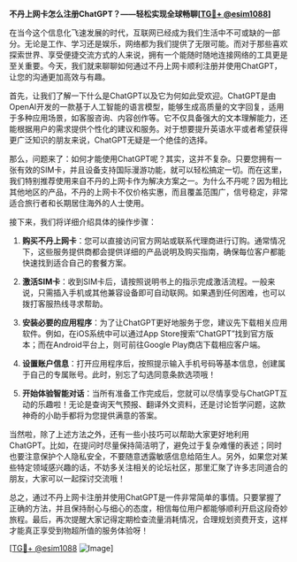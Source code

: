 **不丹上网卡怎么注册ChatGPT？——轻松实现全球畅聊[[TG💪+ @esim1088](https://t.me/s/esim1088)]**

在当今这个信息化飞速发展的时代，互联网已经成为我们生活中不可或缺的一部分。无论是工作、学习还是娱乐，网络都为我们提供了无限可能。而对于那些喜欢探索世界、享受便捷交流方式的人来说，拥有一个能随时随地连接网络的工具更是至关重要。今天，我们就来聊聊如何通过不丹上网卡顺利注册并使用ChatGPT，让您的沟通更加高效与有趣。

首先，让我们了解一下什么是ChatGPT以及它为何如此受欢迎。ChatGPT是由OpenAI开发的一款基于人工智能的语言模型，能够生成高质量的文字回复，适用于多种应用场景，如客服咨询、内容创作等。它不仅具备强大的文本理解能力，还能根据用户的需求提供个性化的建议和服务。对于想要提升英语水平或者希望获得更广泛知识的朋友来说，ChatGPT无疑是一个绝佳的选择。

那么，问题来了：如何才能使用ChatGPT呢？其实，这并不复杂。只要您拥有一张有效的SIM卡，并且设备支持国际漫游功能，就可以轻松搞定一切。而在这里，我们特别推荐使用来自不丹的上网卡作为解决方案之一。为什么不丹呢？因为相比其他地区的产品，不丹的上网卡不仅价格实惠，而且覆盖范围广，信号稳定，非常适合旅行者和长期居住海外的人士使用。

接下来，我们将详细介绍具体的操作步骤：

1. **购买不丹上网卡**：您可以直接访问官方网站或联系代理商进行订购。通常情况下，这些服务提供商都会提供详细的产品说明及购买指南，确保每位客户都能快速找到适合自己的套餐方案。

2. **激活SIM卡**：收到SIM卡后，请按照说明书上的指示完成激活流程。一般来说，只需插入手机或其他兼容设备即可自动联网。如果遇到任何困难，也可以拨打客服热线寻求帮助。

3. **安装必要的应用程序**：为了让ChatGPT更好地服务于您，建议先下载相关应用软件。例如，在iOS系统中可以通过App Store搜索“ChatGPT”找到官方版本；而在Android平台上，则可前往Google Play商店下载相应客户端。

4. **设置账户信息**：打开应用程序后，按照提示输入手机号码等基本信息，创建属于自己的专属账号。此时，别忘了勾选同意条款选项哦！

5. **开始体验智能对话**：当所有准备工作完成后，您就可以尽情享受与ChatGPT互动的乐趣啦！无论是查询天气预报、翻译外文资料，还是讨论哲学问题，这款神奇的小助手都将为您提供满意的答案。

当然啦，除了上述方法之外，还有一些小技巧可以帮助大家更好地利用ChatGPT。比如，在提问时尽量保持简洁明了，避免过于复杂难懂的表述；同时也要注意保护个人隐私安全，不要随意透露敏感信息给陌生人。另外，如果您对某些特定领域感兴趣的话，不妨多关注相关的论坛社区，那里汇聚了许多志同道合的朋友，大家可以一起探讨交流哦！

总之，通过不丹上网卡注册并使用ChatGPT是一件非常简单的事情。只要掌握了正确的方法，并且保持耐心与细心的态度，相信每位用户都能够顺利开启这段奇妙旅程。最后，再次提醒大家记得定期检查流量消耗情况，合理规划资费开支，这样才能真正享受到物超所值的服务体验呀！

[[TG💪+ @esim1088](https://t.me/s/esim1088) ![Image](https://i.postimg.cc/4NQfJmqS/Snipaste-2025-05-13-00-14-12.png)]
